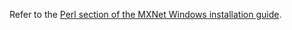 Refer to the [Perl section of the MXNet Windows installation guide](get_started/windows_setup.html#install-the-mxnet-package-for-perl).